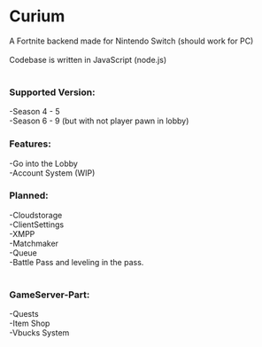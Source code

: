 # Curium

A Fortnite backend made for Nintendo Switch (should work for PC)
<br>
<br>
Codebase is written in JavaScript (node.js)
<br>
<br>

### Supported Version:

-Season 4 - 5
<br>
-Season 6 - 9 (but with not player pawn in lobby)

### Features:

-Go into the Lobby
<br>
-Account System (WIP)

### Planned:

-Cloudstorage
<br>
-ClientSettings
<br>
-XMPP
<br>
-Matchmaker
<br>
-Queue
<br>
-Battle Pass and leveling in the pass.
<br><br>

### GameServer-Part:

-Quests
<br>
-Item Shop
<br>
-Vbucks System
<br>
